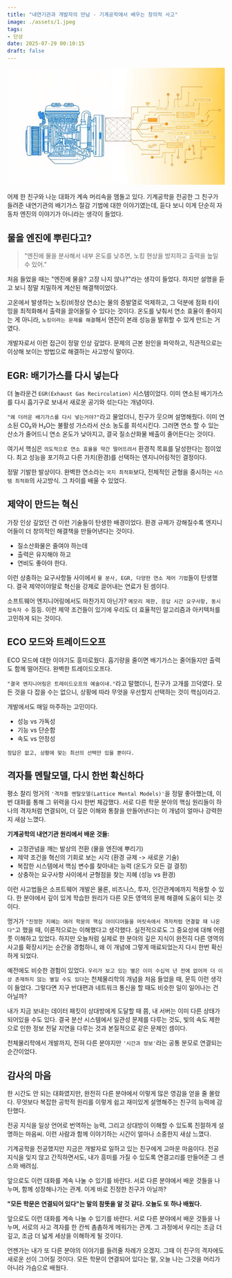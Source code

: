 ```yaml
---
title: "내연기관과 개발자의 만남 - 기계공학에서 배우는 창의적 사고"
image: ./assets/1.jpeg
tags:
- 단상
date: 2025-07-29 00:10:15
draft: false
---
```


![hero](./assets/1.jpeg)

어제 한 친구와 나눈 대화가 계속 머리속을 맴돌고 있다. 기계공학을 전공한 그 친구가 들려준 내연기관의 배기가스 절감 기법에 대한 이야기였는데, 듣다 보니 이게 단순히 자동차 엔진의 이야기가 아니라는 생각이 들었다.

## 물을 엔진에 뿌린다고?

> "엔진에 물을 분사해서 내부 온도를 낮추면, 노킹 현상을 방지하고 출력을 높일 수 있어."

처음 들었을 때는 "엔진에 물을? 고장 나지 않나?"라는 생각이 들었다. 하지만 설명을 듣고 보니 정말 치밀하게 계산된 해결책이었다.

고온에서 발생하는 노킹(비정상 연소)는 물의 증발열로 억제하고, 그 덕분에 점화 타이밍을 최적화해서 출력을 끌어올릴 수 있다는 것이다. 온도를 낮춰서 연소 효율이 좋아지는 게 아니라, `노킹이라는 문제를 해결`해서 엔진이 본래 성능을 발휘할 수 있게 만드는 거였다.

개발자로서 이런 접근이 정말 인상 깊었다. 문제의 근본 원인을 파악하고, 직관적으로는 이상해 보이는 방법으로 해결하는 사고방식 말이다.

## EGR: 배기가스를 다시 넣는다

더 놀라운건 `EGR(Exhaust Gas Recirculation)` 시스템이었다. 이미 연소된 배기가스를 다시 흡기구로 보내서 새로운 공기와 섞는다는 개념이다.

`"왜 더러운 배기가스를 다시 넣는거야?"`라고 물었더니, 친구가 웃으며 설명해줬다. 이미 연소된 CO₂와 H₂O는 불활성 가스라서 산소 농도를 희석시킨다. 그러면 연소 할 수 있는 산소가 줄어드니 연소 온도가 낮아지고, 결국 질소산화물 배출이 줄어든다는 것이다.

여기서 핵심은 `의도적으로 연소 효율을 약간 떨어뜨려서` 환경적 목표를 달성한다는 점이었다. 최고 성능을 포기하고 다른 가치(환경)를 선택하는 엔지니어링적인 결정이다.

정말 기발한 발상이다. 완벽한 연소라는 `국지 최적화`보다, 전체적인 균형을 중시하는 `시스템 최적화`의 사고방식. 그 차이를 배울 수 있었다.

## 제약이 만드는 혁신

가장 인상 깊었던 건 이런 기술들이 탄생한 배경이었다. 환경 규제가 강해질수록 엔지니어들이 더 창의적인 해결책을 만들어낸다는 것이다.

- 질소산화물은 줄여야 하는데
- 출력은 유지해야 하고
- 연비도 좋아야 한다.

이런 상충하는 요구사항들 사이에서 `물 분사, EGR, 다양한 연소 제어 기법`들이 탄생했다. 결국 제약이야말로 혁신을 강제로 끌어내는 연료가 된 셈이다.

소프트웨어 엔지니어링에서도 마찬가지 아닌가? `메모리 제한, 응답 시간 요구사항, 동시 접속자 수` 등등. 이런 제약 조건들이 있기에 우리도 더 효율적인 알고리즘과 아키텍처를 고민하게 되는 것이다.

## ECO 모드와 트레이드오프

ECO 모드에 대한 이야기도 흥미로웠다. 흡기량을 줄이면 배기가스는 줄어들지만 출력도 함께 떨어진다. 완벽한 트레이드오프다.

`"결국 엔지니어링은 트레이드오프의 예술이네."`라고 말했더니, 친구가 고개를 끄덕였다. 모든 것을 다 잡을 수는 없으니, 상황에 따라 무엇을 우선할지 선택하는 것이 핵심이라고.

개발에서도 매일 마주하는 고민이다.

- 성능 vs 가독성
- 기능 vs 단순함
- 속도 vs 안정성

`정답은 없고, 상황에 맞는 최선의 선택만 있을 뿐이다.`

## 격자틀 멘탈모델, 다시 한번 확신하다

평소 찰리 멍거의 `'격자틀 멘탈모델(Lattice Mental Models)'`을 정말 좋아했는데, 이번 대화를 통해 그 위력을 다시 한번 체감했다. 서로 다른 학문 분야의 핵심 원리들이 하나의 격자처럼 연결되어, 더 깊은 이해와 통찰을 만들어낸다는 이 개념이 얼마나 강력한지 새삼 느꼈다.

**기계공학의 내연기관 원리에서 배운 것들:**

- 고정관념을 깨는 발상의 전환 (물을 엔진에 뿌리기)
- 제약 조건을 혁신의 기회로 보는 시각 (환경 규제 -> 새로운 기술)
- 복잡한 시스템에서 핵심 변수를 찾아내는 능력 (온도가 모든 걸 결정)
- 상충하는 요구사항 사이에서 균형점을 찾는 지혜 (성능 vs 환경)

이런 사고법들은 소프트웨어 개발은 물론, 비즈니스, 투자, 인간관계에까지 적용할 수 있다. 한 분야에서 깊이 있게 학습한 원리가 다른 모든 영역의 문제 해결에 도움이 되는 것이다.

멍거가 `"진정한 지혜는 여러 학문의 핵심 아이디어들을 머릿속에서 격자처럼 연결할 때 나온다"`고 했을 때, 이론적으로는 이해했다고 생각했다. 실전적으로도 그 중요성에 대해 어렴풋 이해하고 있었다. 하지만 오늘처럼 실제로 한 분야의 깊은 지식이 완전히 다른 영역의 사고를 확장시키는 순간을 경험하니, 왜 이 개념에 그렇게 매료되었는지 다시 한번 확신하게 되었다.

예전에도 비슷한 경험이 있었다. `우리가 보고 있는 별은 이미 수십억 년 전에 없어져 더 이상 존재하지 않는 별일 수도 있다`는 천체물리학의 개념을 처음 들었을 때, 문득 이런 생각이 들었다. 그렇다면 지구 반대편과 네트워크 통신을 할 때도 비슷한 일이 일어나는 건 아닐까?

내가 지금 보내는 데이터 패킷이 상대방에게 도달할 때 쯤, 내 서버는 이미 다른 상태가 되어있을 수도 있다. 결국 분산 시스템에서 일관성 문제를 다루는 것도, 빛의 속도 제한으로 인한 정보 전달 지연을 다루는 것과 본질적으로 같은 문제인 셈이다.

천체물리학에서 개발까지, 전혀 다른 분야지만 `'시간과 정보'`라는 공통 분모로 연결되는 순간이었다.

## 감사의 마음

한 시간도 안 되는 대화였지만, 완전히 다른 분야에서 이렇게 많은 영감을 얻을 줄 몰랐다. 무엇보다 복잡한 공학적 원리를 이렇게 쉽고 재미있게 설명해주는 친구의 능력에 감탄했다.

전공 지식을 일상 언어로 번역하는 능력, 그리고 상대방이 이해할 수 있도록 친절하게 설명하는 마음씨. 이런 사람과 함께 이야기하는 시간이 얼마나 소중한지 새삼 느꼈다.

기계공학을 전공했지만 지금은 개발자로 일하고 있는 친구에게 고마운 마음이다. 전공 지식을 잊지 않고 간직하면서도, 내가 흥미를 가질 수 있도록 연결고리를 만들어준 그 센스와 배려심.

앞으로도 이런 대화를 계속 나눌 수 있기를 바란다. 서로 다른 분야에서 배운 것들을 나누며, 함께 성장해나가는 관계. 이게 바로 진정한 친구가 아닐까?

**"모든 학문은 연결되어 있다"는 말의 참뜻을 알 것 같다. 오늘도 또 하나 배웠다.**

앞으로도 이런 대화를 계속 나눌 수 있기를 바란다. 서로 다른 분야에서 배운 것들을 나누며, 서로의 사고 격자를 한 칸씩 촘촘하게 메워가는 관계. 그 과정에서 우리는 조금 더 깊고, 조금 더 넓게 세상을 이해하게 될 것이다.

언젠가는 내가 또 다른 분야의 이야기를 들려줄 차례가 오겠지. 그때 이 친구의 격자에도 새로운 선이 그어질 것이다. 모든 학문이 연결되어 있다는 말, 오늘 나는 그것을 머리가 아니라 가슴으로 배웠다.

